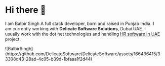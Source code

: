 # Hi there 👋

I am Balbir Singh A full stack developer, born and raised in Punjab India. I am currently working with **Delicate Software Solutions**, Dubai UAE. I usually work with the dot net technologies and handling [HR software in UAE](https://www.delicatesoft.com) project.
<!--
**DelicateSoftware/DelicateSoftware** is a ✨ _special_ ✨ repository because its `README.md` (this file) appears on your GitHub profile.

Here are some ideas to get you started:

- 🔭 I’m currently working on ...
- 🌱 I’m currently learning ...
- 👯 I’m looking to collaborate on ...
- 🤔 I’m looking for help with ...
- 💬 Ask me about ...
- 📫 How to reach me: ...
- 😄 Pronouns: ...
- ⚡ Fun fact: ...
-->![BalbirSingh](https://github.com/DelicateSoftware/DelicateSoftware/assets/166436415/33308d43-28ad-4c05-b39d-1bfaaa1f2d44)

